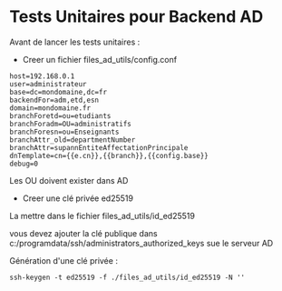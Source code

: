 # Tests Unitaires pour Backend AD

Avant de lancer les tests unitaires : 

* Creer un fichier files_ad_utils/config.conf
```
host=192.168.0.1
user=administrateur
base=dc=mondomaine,dc=fr
backendFor=adm,etd,esn
domain=mondomaine.fr
branchForetd=ou=etudiants
branchForadm=OU=administratifs
branchForesn=ou=Enseignants
branchAttr_old=departmentNumber
branchAttr=supannEntiteAffectationPrincipale
dnTemplate=cn={{e.cn}},{{branch}},{{config.base}}
debug=0
```
Les OU doivent exister dans AD

* Creer une clé privée ed25519 

La mettre dans le fichier files_ad_utils/id_ed25519

vous devez ajouter  la clé publique dans c:/programdata/ssh/administrators_authorized_keys sue le serveur AD 

Génération d'une clé privée : 
```
ssh-keygen -t ed25519 -f ./files_ad_utils/id_ed25519 -N ''

```